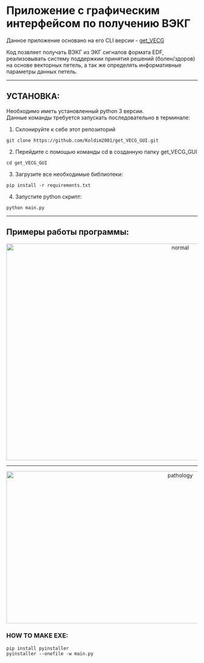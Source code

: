 # Приложение с графическим интерфейсом по получению ВЭКГ 
Данное приложение основано на его CLI версии - [get_VECG](https://github.com/Koldim2001/vector_ECG)

Код позвляет получать ВЭКГ из ЭКГ сигналов формата EDF, реализовывать систему поддержкии принятия решений (болен/здоров) на основе векторных петель, а так же определять информативные параметры данных петель.

---
## __УСТАНОВКА:__
Необходимо иметь установленный python 3 версии. \
Данные команды требуется запускать последовательно в терминале:
1. Склонируйте к себе этот репозиторий 
```
git clone https://github.com/Koldim2001/get_VECG_GUI.git
```
2. Перейдите с помощью команды cd в созданную папку get_VECG_GUI
```
cd get_VECG_GUI
```
3. Загрузите все необходимые библиотеки:
```
pip install -r requirements.txt
```
4. Запустите python скрипт:
```
python main.py
```

---
## Примеры работы программы:
<div style="text-align:center;">
  <img src="https://drive.google.com/uc?id=1A2xAH-OTgFBufN_oUqXMvpPzSiNpTtR-" alt="normal" width="900" height="570">
</div>

---

<div style="text-align:center;">
  <img src="https://drive.google.com/uc?id=1-G1fckkzlWxolpYP62wo1z9NjZbn3sWh" alt="pathology" width="900" height="400">
</div>

 
### HOW TO MAKE EXE:
```
pip install pyinstaller
pyinstaller --onefile -w main.py
```
